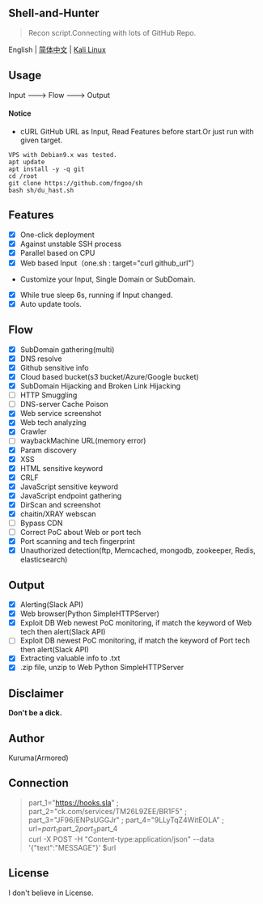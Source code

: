 Shell-and-Hunter
------
>Recon script.Connecting with lots of GitHub Repo.  
  
English | [简体中文](./README_CN.md) | [Kali Linux](./split_for_kali-Debian7.md)  
  
## Usage
Input ---> Flow ---> Output
#### Notice
- cURL GitHub URL as Input, Read Features before start.Or just run with given target.  
``` 
VPS with Debian9.x was tested.  
apt update
apt install -y -q git
cd /root
git clone https://github.com/fngoo/sh
bash sh/du_hast.sh
```
## Features
- [x] One-click deployment 
- [x] Against unstable SSH process
- [x] Parallel based on CPU
- [x] Web based Input（one.sh : target="curl github_url"）  
- Customize your Input, Single Domain or SubDomain.  
- [x] While true sleep 6s, running if Input changed.   
- [x] Auto update tools.   
## Flow
- [x] SubDomain gathering(multi)
- [x] DNS resolve
- [x] Github sensitive info
- [x] Cloud based bucket(s3 bucket/Azure/Google bucket)
- [x] SubDomain Hijacking and Broken Link Hijacking
- [ ] HTTP Smuggling
- [ ] DNS-server Cache Poison
- [x] Web service screenshot
- [x] Web tech analyzing
- [x] Crawler
- [ ] waybackMachine URL(memory error)
- [x] Param discovery
- [x] XSS
- [x] HTML sensitive keyword
- [x] CRLF
- [x] JavaScript sensitive keyword
- [x] JavaScript endpoint gathering
- [x] DirScan and screenshot
- [x] chaitin/XRAY webscan
- [ ] Bypass CDN
- [ ] Correct PoC about Web or port tech  
- [x] Port scanning and tech fingerprint  
- [x] Unauthorized detection(ftp, Memcached, mongodb, zookeeper, Redis, elasticsearch)  
## Output
- [x] Alerting(Slack API)
- [x] Web browser(Python SimpleHTTPServer)
- [x] Exploit DB Web newest PoC monitoring, if match the keyword of Web tech then alert(Slack API)  
- [ ] Exploit DB newest PoC monitoring, if match the keyword of Port tech then alert(Slack API)    
- [x] Extracting valuable info to .txt  
- [x] .zip file, unzip to Web Python SimpleHTTPServer  
## Disclaimer
**Don't be a dick.**   
## Author
Kuruma(Armored)
## Connection
>part_1="https://hooks.sla" ; part_2="ck.com/services/TM26L9ZEE/BR1F5" ; part_3="JF96/ENPsUGGJr" ; part_4="9LLyTqZ4WitEOLA" ; url=$part_1$part_2$part_3$part_4  
curl -X POST -H "Content-type:application/json" --data '{"text":"MESSAGE"}' $url
## License
I don't believe in License.
